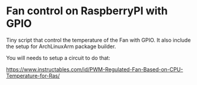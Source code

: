 # Fan control on RaspberryPI with GPIO

Tiny script that control the temperature of the Fan with GPIO. It also include the setup for ArchLinuxArm package builder.

You will needs to setup a circuit to do that:

https://www.instructables.com/id/PWM-Regulated-Fan-Based-on-CPU-Temperature-for-Ras/



